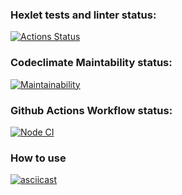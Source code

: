 ### Hexlet tests and linter status:
[![Actions Status](https://github.com/Activx-nV/frontend-project-lvl1/workflows/hexlet-check/badge.svg)](https://github.com/Activx-nV/frontend-project-lvl1/actions)
### Codeclimate Maintability status:
[![Maintainability](https://api.codeclimate.com/v1/badges/a99a88d28ad37a79dbf6/maintainability)](https://codeclimate.com/github/codeclimate/codeclimate/maintainability)
### Github Actions Workflow status:
[![Node CI](https://github.com/Activx-nV/frontend-project-lvl1/actions/workflows/lint.yml/badge.svg?branch=main&event=push)](https://github.com/Activx-nV/frontend-project-lvl1/actions/workflows/lint.yml)

### How to use
[![asciicast](https://asciinema.org/a/416926.svg)](https://asciinema.org/a/416926)